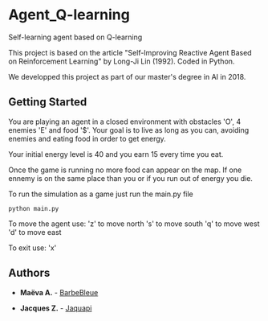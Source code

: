 # Agent_Q-learning
Self-learning agent based on Q-learning

This project is based on the article "Self-Improving Reactive Agent Based on Reinforcement Learning" by Long-Ji Lin (1992).
Coded in Python.

We developped this project as part of our master's degree in AI in 2018.

## Getting Started

You are playing an agent in a closed environment with obstacles 'O', 4 enemies 'E' and food '$'.
Your goal is to live as long as you can, avoiding enemies and eating food in order to get energy.

Your initial energy level is 40 and you earn 15 every time you eat.

Once the game is running no more food can appear on the map.
If one ennemy is on the same place than you or if you run out of energy you die.

To run the simulation as a game just run the main.py file
```
python main.py
```

To move the agent use:
'z' to move north
's' to move south
'q' to move west
'd' to move east

To exit use:
'x'


## Authors

* **Maëva A.** - [BarbeBleue](https://github.com/barbebleue)

* **Jacques Z.** - [Jaquapi](https://github.com/jacqueszhong)
